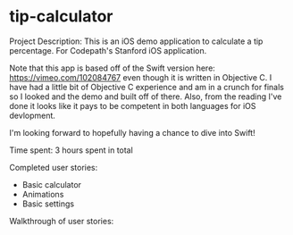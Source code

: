 # tip-calculator

Project Description:
This is an iOS demo application to calculate a tip percentage. For
Codepath's Stanford iOS application.

Note that this app is based off of the Swift version here: https://vimeo.com/102084767 even though it is written in Objective C. I have had a little bit of Objective C experience and am in a crunch for finals so I looked and the demo and built off of there. Also, from the reading I've done it looks like it pays to be competent in both languages for iOS devlopment.

I'm looking forward to hopefully having a chance to dive into Swift!

Time spent: 3 hours spent in total

Completed user stories:
- Basic calculator
- Animations
- Basic settings

Walkthrough of user stories:
